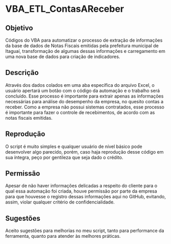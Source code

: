 # VBA_ETL_ContasAReceber

## Objetivo
  Códigos do VBA para automatizar o processo de extração de informações da base de dados de Notas Fiscais emitidas pela prefeitura municipal de Itaguaí, transformação de algumas dessas informações e carregamento em uma nova base de dados para criação de indicadores.

## Descrição
  Através dos dados colados em uma aba específica do arquivo Excel, o usuário apertará um botão com o código da automação e o trabalho será concluído. Esse processo é importante para extrair apenas as informações necessárias para análise do desempenho da empresa, no quesito contas a receber.
  Como a empresa não possui sistemas contratados, esse processo é importante para fazer o controle de recebimentos, de acordo com as notas fiscais emitidas.
 
 ## Reprodução
  O script é muito simples e qualquer usuário de nível básico pode desenvolver algo parecido, porém, caso haja reprodução desse código em sua íntegra, peço por gentileza que seja dado o crédito.
  
 ## Permissão
  Apesar de não haver informações delicadas a respeito do cliente para o qual essa automação foi criada, houve permissão por parte da empresa para que houvesse o registro dessas informações aqui no GitHub, evitando, assim, violar qualquer critério de confidencialidade.

## Sugestões
  Aceito sugestões para melhorias no meu script, tanto para performance da ferramenta, quanto para atender às melhores práticas.
